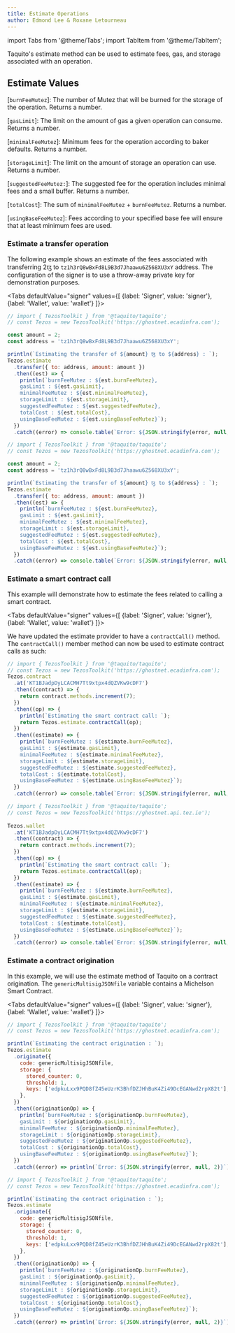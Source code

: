 ```yaml
---
title: Estimate Operations
author: Edmond Lee & Roxane Letourneau
---
```

import Tabs from '@theme/Tabs';
import TabItem from '@theme/TabItem';

Taquito's estimate method can be used to estimate fees, gas, and storage associated with an operation.

## Estimate Values

[`burnFeeMutez`]: The number of Mutez that will be burned for the storage of the operation. Returns a number.

[`gasLimit`]: The limit on the amount of gas a given operation can consume. Returns a number.

[`minimalFeeMutez`]: Minimum fees for the operation according to baker defaults. Returns a number.

[`storageLimit`]: The limit on the amount of storage an operation can use. Returns a number.

[`suggestedFeeMutez:`]: The suggested fee for the operation includes minimal fees and a small buffer. Returns a number.

[`totalCost`]: The sum of `minimalFeeMutez` + `burnFeeMutez`. Returns a number.

[`usingBaseFeeMutez`]: Fees according to your specified base fee will ensure that at least minimum fees are used.

### Estimate a transfer operation

The following example shows an estimate of the fees associated with transferring 2ꜩ to `tz1h3rQ8wBxFd8L9B3d7Jhaawu6Z568XU3xY` address. The configuration of the signer is to use a throw-away private key for demonstration purposes.

<Tabs
defaultValue="signer"
values={[
{label: 'Signer', value: 'signer'},
{label: 'Wallet', value: 'wallet'}
]}>
<TabItem value="signer">

```js live noInline
// import { TezosToolkit } from '@taquito/taquito';
// const Tezos = new TezosToolkit('https://ghostnet.ecadinfra.com');

const amount = 2;
const address = 'tz1h3rQ8wBxFd8L9B3d7Jhaawu6Z568XU3xY';

println(`Estimating the transfer of ${amount} ꜩ to ${address} : `);
Tezos.estimate
  .transfer({ to: address, amount: amount })
  .then((est) => {
    println(`burnFeeMutez : ${est.burnFeeMutez}, 
    gasLimit : ${est.gasLimit}, 
    minimalFeeMutez : ${est.minimalFeeMutez}, 
    storageLimit : ${est.storageLimit}, 
    suggestedFeeMutez : ${est.suggestedFeeMutez}, 
    totalCost : ${est.totalCost}, 
    usingBaseFeeMutez : ${est.usingBaseFeeMutez}`);
  })
  .catch((error) => console.table(`Error: ${JSON.stringify(error, null, 2)}`));
```

</TabItem>
  <TabItem value="wallet"> 

```js live noInline wallet
// import { TezosToolkit } from '@taquito/taquito';
// const Tezos = new TezosToolkit('https://ghostnet.ecadinfra.com');

const amount = 2;
const address = 'tz1h3rQ8wBxFd8L9B3d7Jhaawu6Z568XU3xY';

println(`Estimating the transfer of ${amount} ꜩ to ${address} : `);
Tezos.estimate
  .transfer({ to: address, amount: amount })
  .then((est) => {
    println(`burnFeeMutez : ${est.burnFeeMutez}, 
    gasLimit : ${est.gasLimit}, 
    minimalFeeMutez : ${est.minimalFeeMutez}, 
    storageLimit : ${est.storageLimit}, 
    suggestedFeeMutez : ${est.suggestedFeeMutez}, 
    totalCost : ${est.totalCost}, 
    usingBaseFeeMutez : ${est.usingBaseFeeMutez}`);
  })
  .catch((error) => console.table(`Error: ${JSON.stringify(error, null, 2)}`));
``` 

  </TabItem>
</Tabs>


### Estimate a smart contract call

This example will demonstrate how to estimate the fees related to calling a smart contract. 

<Tabs
defaultValue="signer"
values={[
{label: 'Signer', value: 'signer'},
{label: 'Wallet', value: 'wallet'}
]}>
<TabItem value="signer">

We have updated the estimate provider to have a `contractCall()` method.
The `contractCall()` member method can now be used to estimate contract calls as such:
    
```js live noInline
// import { TezosToolkit } from '@taquito/taquito';
// const Tezos = new TezosToolkit('https://ghostnet.ecadinfra.com');
Tezos.contract
  .at('KT1BJadpDyLCACMH7Tt9xtpx4dQZVKw9cDF7')
  .then((contract) => {
    return contract.methods.increment(7);
  })
  .then((op) => {
    println(`Estimating the smart contract call: `);
    return Tezos.estimate.contractCall(op);
  })
  .then((estimate) => {
    println(`burnFeeMutez : ${estimate.burnFeeMutez}, 
    gasLimit : ${estimate.gasLimit}, 
    minimalFeeMutez : ${estimate.minimalFeeMutez}, 
    storageLimit : ${estimate.storageLimit}, 
    suggestedFeeMutez : ${estimate.suggestedFeeMutez}, 
    totalCost : ${estimate.totalCost}, 
    usingBaseFeeMutez : ${estimate.usingBaseFeeMutez}`);
  })
  .catch((error) => console.table(`Error: ${JSON.stringify(error, null, 2)}`));
```


</TabItem>
  <TabItem value="wallet"> 

```js live noInline wallet
// import { TezosToolkit } from '@taquito/taquito';
// const Tezos = new TezosToolkit('https://ghostnet.api.tez.ie');
      
Tezos.wallet
  .at('KT1BJadpDyLCACMH7Tt9xtpx4dQZVKw9cDF7')
  .then((contract) => {
    return contract.methods.increment(7);
  })
  .then((op) => {
    println(`Estimating the smart contract call: `);
    return Tezos.estimate.contractCall(op);
  })
  .then((estimate) => {
    println(`burnFeeMutez : ${estimate.burnFeeMutez}, 
    gasLimit : ${estimate.gasLimit}, 
    minimalFeeMutez : ${estimate.minimalFeeMutez}, 
    storageLimit : ${estimate.storageLimit}, 
    suggestedFeeMutez : ${estimate.suggestedFeeMutez}, 
    totalCost : ${estimate.totalCost}, 
    usingBaseFeeMutez : ${estimate.usingBaseFeeMutez}`);
  })
  .catch((error) => console.table(`Error: ${JSON.stringify(error, null, 2)}`));
```

  </TabItem>
</Tabs>


### Estimate a contract origination

In this example, we will use the estimate method of Taquito on a contract origination. The `genericMultisigJSONfile` variable contains a Michelson Smart Contract.

<Tabs
defaultValue="signer"
values={[
{label: 'Signer', value: 'signer'},
{label: 'Wallet', value: 'wallet'}
]}>
<TabItem value="signer">

```js live noInline
// import { TezosToolkit } from '@taquito/taquito';
// const Tezos = new TezosToolkit('https://ghostnet.ecadinfra.com');

println(`Estimating the contract origination : `);
Tezos.estimate
  .originate({
    code: genericMultisigJSONfile,
    storage: {
      stored_counter: 0,
      threshold: 1,
      keys: ['edpkuLxx9PQD8fZ45eUzrK3BhfDZJHhBuK4Zi49DcEGANwd2rpX82t'],
    },
  })
  .then((originationOp) => {
    println(`burnFeeMutez : ${originationOp.burnFeeMutez},
    gasLimit : ${originationOp.gasLimit},
    minimalFeeMutez : ${originationOp.minimalFeeMutez},
    storageLimit : ${originationOp.storageLimit},
    suggestedFeeMutez : ${originationOp.suggestedFeeMutez},
    totalCost : ${originationOp.totalCost},
    usingBaseFeeMutez : ${originationOp.usingBaseFeeMutez}`);
  })
  .catch((error) => println(`Error: ${JSON.stringify(error, null, 2)}`));
```

</TabItem>
  <TabItem value="wallet"> 


```js live noInline wallet
// import { TezosToolkit } from '@taquito/taquito';
// const Tezos = new TezosToolkit('https://ghostnet.ecadinfra.com');

println(`Estimating the contract origination : `);
Tezos.estimate
  .originate({
    code: genericMultisigJSONfile,
    storage: {
      stored_counter: 0,
      threshold: 1,
      keys: ['edpkuLxx9PQD8fZ45eUzrK3BhfDZJHhBuK4Zi49DcEGANwd2rpX82t'],
    },
  })
  .then((originationOp) => {
    println(`burnFeeMutez : ${originationOp.burnFeeMutez},
    gasLimit : ${originationOp.gasLimit},
    minimalFeeMutez : ${originationOp.minimalFeeMutez},
    storageLimit : ${originationOp.storageLimit},
    suggestedFeeMutez : ${originationOp.suggestedFeeMutez},
    totalCost : ${originationOp.totalCost},
    usingBaseFeeMutez : ${originationOp.usingBaseFeeMutez}`);
  })
  .catch((error) => println(`Error: ${JSON.stringify(error, null, 2)}`));
```  

  </TabItem>
</Tabs>
